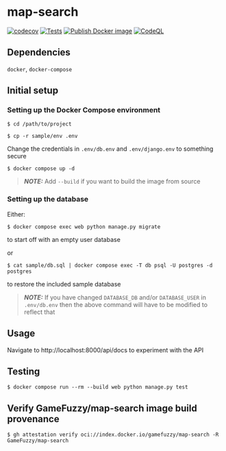 # map-search
[![codecov](https://codecov.io/gh/GameFuzzy/map-search/graph/badge.svg?token=KjptTS4I7H)](https://codecov.io/gh/GameFuzzy/map-search)
[![Tests](https://github.com/GameFuzzy/map-search/actions/workflows/test.yml/badge.svg)](https://github.com/GameFuzzy/map-search/actions/workflows/test.yml)
[![Publish Docker image](https://github.com/GameFuzzy/map-search/actions/workflows/docker-image.yml/badge.svg)](https://github.com/GameFuzzy/map-search/actions/workflows/docker-image.yml)
[![CodeQL](https://github.com/GameFuzzy/map-search/actions/workflows/github-code-scanning/codeql/badge.svg)](https://github.com/GameFuzzy/map-search/actions/workflows/github-code-scanning/codeql)

## Dependencies

`docker`, `docker-compose`

## Initial setup

### Setting up the Docker Compose environment

```
$ cd /path/to/project
```
```
$ cp -r sample/env .env
```
Change the credentials in `.env/db.env` and `.env/django.env` to something
   secure
```
$ docker compose up -d
```
> **_NOTE:_**  Add `--build` if you want to build the image from
   source

### Setting up the database

Either:

```
$ docker compose exec web python manage.py migrate
```

to start off with an empty user database

or

```
$ cat sample/db.sql | docker compose exec -T db psql -U postgres -d postgres
```

to restore the included sample database

> **_NOTE:_**  If you have changed `DATABASE_DB` and/or `DATABASE_USER` in `.env/db.env` then the above command will have to be modified to reflect that


## Usage

Navigate to http://localhost:8000/api/docs to experiment with the API

## Testing

```
$ docker compose run --rm --build web python manage.py test
```

## Verify GameFuzzy/map-search image build provenance

```
$ gh attestation verify oci://index.docker.io/gamefuzzy/map-search -R GameFuzzy/map-search
```
